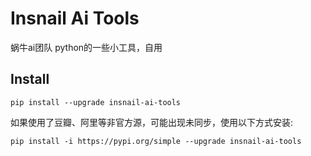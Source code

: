 # Insnail Ai Tools

蜗牛ai团队 python的一些小工具，自用

## Install

```shell script
pip install --upgrade insnail-ai-tools   
```

如果使用了豆瓣、阿里等非官方源，可能出现未同步，使用以下方式安装:
```shell script
pip install -i https://pypi.org/simple --upgrade insnail-ai-tools
```